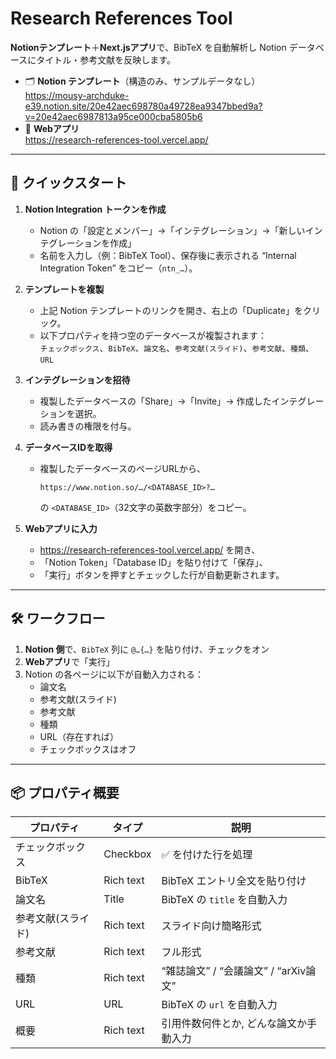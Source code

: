 # Research References Tool

**Notionテンプレート**＋**Next.jsアプリ**で、BibTeX を自動解析し Notion データベースにタイトル・参考文献を反映します。

- 🗂 **Notion テンプレート**（構造のみ、サンプルデータなし）  
  https://mousy-archduke-e39.notion.site/20e42aec698780a49728ea9347bbed9a?v=20e42aec6987813a95ce000cba5805b6
- 🚀 **Webアプリ**  
  https://research-references-tool.vercel.app/  

---

## 📝 クイックスタート

1. **Notion Integration トークンを作成**  
   - Notion の「設定とメンバー」→「インテグレーション」→「新しいインテグレーションを作成」  
   - 名前を入力し（例：BibTeX Tool）、保存後に表示される “Internal Integration Token” をコピー（`ntn_…`）。

2. **テンプレートを複製**  
   - 上記 Notion テンプレートのリンクを開き、右上の「Duplicate」をクリック。  
   - 以下プロパティを持つ空のデータベースが複製されます：  
     `チェックボックス`、`BibTeX`、`論文名`、`参考文献(スライド)`、`参考文献`、`種類`、`URL`

3. **インテグレーションを招待**  
   - 複製したデータベースの「Share」→「Invite」→ 作成したインテグレーションを選択。  
   - 読み書きの権限を付与。

4. **データベースIDを取得**  
   - 複製したデータベースのページURLから、  
     ```
     https://www.notion.so/…/<DATABASE_ID>?…
     ```  
     の `<DATABASE_ID>`（32文字の英数字部分）をコピー。

5. **Webアプリに入力**  
   - https://research-references-tool.vercel.app/ を開き、  
   - 「Notion Token」「Database ID」を貼り付けて「保存」、  
   - 「実行」ボタンを押すとチェックした行が自動更新されます。

---

## 🛠️ ワークフロー

1. **Notion 側**で、`BibTeX` 列に `@…{…}` を貼り付け、チェックをオン  
2. **Webアプリ**で「実行」  
3. Notion の各ページに以下が自動入力される：  
   - 論文名  
   - 参考文献(スライド)  
   - 参考文献  
   - 種類  
   - URL（存在すれば）  
   - チェックボックスはオフ

---

## 📦 プロパティ概要

| プロパティ               | タイプ      | 説明                                         |
|--------------------------|-------------|----------------------------------------------|
| チェックボックス         | Checkbox    | ✅ を付けた行を処理                           |
| BibTeX                   | Rich text   | BibTeX エントリ全文を貼り付け                |
| 論文名                   | Title       | BibTeX の `title` を自動入力                 |
| 参考文献(スライド)       | Rich text   | スライド向け簡略形式                          |
| 参考文献                 | Rich text   | フル形式                                     |
| 種類                     | Rich text   | “雑誌論文” / “会議論文” / “arXiv論文”       |
| URL                      | URL         | BibTeX の `url` を自動入力                   |
| 概要                      | Rich text  | 引用件数何件とか, どんな論文か手動入力          |

 

